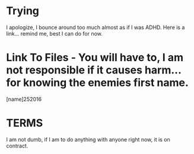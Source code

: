 # Trying
I apologize, I bounce around too much almost as if I was ADHD. Here is a link... remind me, best I can do for now.

# Link To Files - You will have to, I am not responsible if it causes harm... for knowing the enemies first name.
[name]252016

# TERMS
I am not dumb, if I am to do anything with anyone right now, it is on contract.
